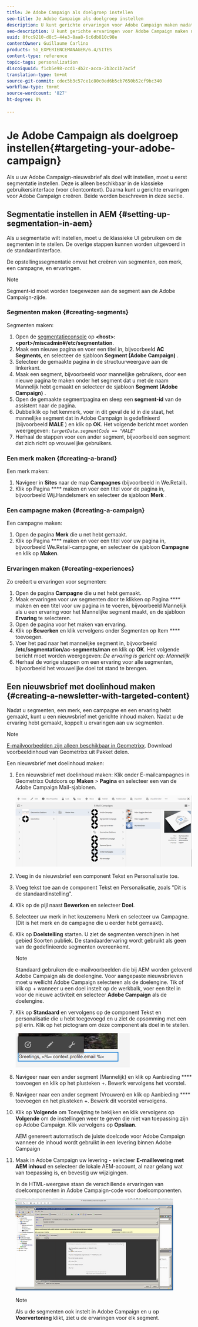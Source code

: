 ```yaml
---
title: Je Adobe Campaign als doelgroep instellen
seo-title: Je Adobe Campaign als doelgroep instellen
description: U kunt gerichte ervaringen voor Adobe Campaign maken nadat u segmentatie hebt ingesteld
seo-description: U kunt gerichte ervaringen voor Adobe Campaign maken nadat u segmentatie hebt ingesteld
uuid: 8fcc9210-d8c5-44e3-8aa8-6c6db810c98e
contentOwner: Guillaume Carlino
products: SG_EXPERIENCEMANAGER/6.4/SITES
content-type: reference
topic-tags: personalization
discoiquuid: f1cb5e98-ccd1-4b2c-acca-2b3cc1b7ac5f
translation-type: tm+mt
source-git-commit: cdec5b3c57ce1c80c0ed6b5cb7650b52cf9bc340
workflow-type: tm+mt
source-wordcount: '827'
ht-degree: 0%

---
```



# Je Adobe Campaign als doelgroep instellen{#targeting-your-adobe-campaign}

Als u uw Adobe Campaign-nieuwsbrief als doel wilt instellen, moet u eerst segmentatie instellen. Deze is alleen beschikbaar in de klassieke gebruikersinterface (voor clientcontext). Daarna kunt u gerichte ervaringen voor Adobe Campaign creëren. Beide worden beschreven in deze sectie.

## Segmentatie instellen in AEM {#setting-up-segmentation-in-aem}

Als u segmentatie wilt instellen, moet u de klassieke UI gebruiken om de segmenten in te stellen. De overige stappen kunnen worden uitgevoerd in de standaardinterface.

De opstellingssegmentatie omvat het creëren van segmenten, een merk, een campagne, en ervaringen.

>[!NOTE]
>
>Segment-id moet worden toegewezen aan de segment aan de Adobe Campaign-zijde.

### Segmenten maken {#creating-segments}

Segmenten maken:

1. Open de [segmentatieconsole](http://localhost:4502/miscadmin#/etc/segmentation) op **&lt;host>:&lt;port>/miscadmin#/etc/segmentation**.
1. Maak een nieuwe pagina en voer een titel in, bijvoorbeeld **AC Segments**, en selecteer de sjabloon **Segment (Adobe Campaign)** .
1. Selecteer de gemaakte pagina in de structuurweergave aan de linkerkant.
1. Maak een segment, bijvoorbeeld voor mannelijke gebruikers, door een nieuwe pagina te maken onder het segment dat u met de naam Mannelijk hebt gemaakt en selecteer de sjabloon **Segment (Adobe Campaign)** .
1. Open de gemaakte segmentpagina en sleep een **segment-id** van de assistent naar de pagina.
1. Dubbelklik op het kenmerk, voer in dit geval de id in die staat, het mannelijke segment dat in Adobe Campaign is gedefinieerd (bijvoorbeeld **MALE** ) en klik op **OK**. Het volgende bericht moet worden weergegeven: *`targetData.segmentCode == "MALE"`*
1. Herhaal de stappen voor een ander segment, bijvoorbeeld een segment dat zich richt op vrouwelijke gebruikers.

### Een merk maken {#creating-a-brand}

Een merk maken:

1. Navigeer in **Sites** naar de map **Campagnes** (bijvoorbeeld in We.Retail).
1. Klik op Pagina **** maken en voer een titel voor de pagina in, bijvoorbeeld Wij.Handelsmerk en selecteer de sjabloon **Merk** .

### Een campagne maken {#creating-a-campaign}

Een campagne maken:

1. Open de pagina **Merk** die u net hebt gemaakt.
1. Klik op Pagina **** maken en voer een titel voor uw pagina in, bijvoorbeeld We.Retail-campagne, en selecteer de sjabloon **Campagne** en klik op **Maken**.

### Ervaringen maken {#creating-experiences}

Zo creëert u ervaringen voor segmenten:

1. Open de pagina **Campagne** die u net hebt gemaakt.
1. Maak ervaringen voor uw segmenten door te klikken op Pagina **** maken en een titel voor uw pagina in te voeren, bijvoorbeeld Mannelijk als u een ervaring voor het Mannelijke segment maakt, en de sjabloon **Ervaring** te selecteren.
1. Open de pagina voor het maken van ervaring.
1. Klik op **Bewerken** en klik vervolgens onder Segmenten op Item **** toevoegen.
1. Voer het pad naar het mannelijke segment in, bijvoorbeeld **/etc/segmentation/ac-segments/man** en klik op **OK**. Het volgende bericht moet worden weergegeven: *De ervaring is gericht op: Mannelijk*
1. Herhaal de vorige stappen om een ervaring voor alle segmenten, bijvoorbeeld het vrouwelijke doel tot stand te brengen.

## Een nieuwsbrief met doelinhoud maken {#creating-a-newsletter-with-targeted-content}

Nadat u segmenten, een merk, een campagne en een ervaring hebt gemaakt, kunt u een nieuwsbrief met gerichte inhoud maken. Nadat u de ervaring hebt gemaakt, koppelt u ervaringen aan uw segmenten.

>[!NOTE]
>
>[E-mailvoorbeelden zijn alleen beschikbaar in Geometrixx](/help/sites-developing/we-retail.md). Download voorbeeldinhoud van Geometrixx uit Pakket delen.

Een nieuwsbrief met doelinhoud maken:

1. Een nieuwsbrief met doelinhoud maken: Klik onder E-mailcampagnes in Geometrixx Outdoors op **Maken** > **Pagina** en selecteer een van de Adobe Campaign Mail-sjablonen.

   ![chlimage_1-188](assets/chlimage_1-188.png)

1. Voeg in de nieuwsbrief een component Tekst en Personalisatie toe.
1. Voeg tekst toe aan de component Tekst en Personalisatie, zoals &quot;Dit is de standaardinstelling&quot;.
1. Klik op de pijl naast **Bewerken** en selecteer **Doel**.
1. Selecteer uw merk in het keuzemenu Merk en selecteer uw Campagne. (Dit is het merk en de campagne die u eerder hebt gemaakt).
1. Klik op **Doelstelling** starten. U ziet de segmenten verschijnen in het gebied Soorten publiek. De standaardervaring wordt gebruikt als geen van de gedefinieerde segmenten overeenkomt.

   >[!NOTE]
   >
   >Standaard gebruiken de e-mailvoorbeelden die bij AEM worden geleverd Adobe Campaign als de doelengine. Voor aangepaste nieuwsbrieven moet u wellicht Adobe Campaign selecteren als de doelengine. Tik of klik op + wanneer u een doel instelt op de werkbalk, voer een titel in voor de nieuwe activiteit en selecteer **Adobe Campaign** als de doelengine.

1. Klik op **Standaard** en vervolgens op de component Tekst en personalisatie die u hebt toegevoegd en u ziet de opsomming met een pijl erin. Klik op het pictogram om deze component als doel in te stellen.

   ![chlimage_1-189](assets/chlimage_1-189.png)

1. Navigeer naar een ander segment (Mannelijk) en klik op Aanbieding **** toevoegen en klik op het plusteken +. Bewerk vervolgens het voorstel.
1. Navigeer naar een ander segment (Vrouwen) en klik op Aanbieding **** toevoegen en het plusteken +. Bewerk dit voorstel vervolgens.
1. Klik op **Volgende** om Toewijzing te bekijken en klik vervolgens op **Volgende** om de instellingen weer te geven die niet van toepassing zijn op Adobe Campaign. Klik vervolgens op **Opslaan**.

   AEM genereert automatisch de juiste doelcode voor Adobe Campaign wanneer de inhoud wordt gebruikt in een levering binnen Adobe Campaign

1. Maak in Adobe Campaign uw levering - selecteer **E-maillevering met AEM inhoud** en selecteer de lokale AEM-account, al naar gelang wat van toepassing is, en bevestig uw wijzigingen.

   In de HTML-weergave staan de verschillende ervaringen van doelcomponenten in Adobe Campaign-code voor doelcomponenten.

   ![chlimage_1-190](assets/chlimage_1-190.png)

   >[!NOTE]
   >
   >Als u de segmenten ook instelt in Adobe Campaign en u op **Voorvertoning** klikt, ziet u de ervaringen voor elk segment.

